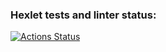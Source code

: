### Hexlet tests and linter status:
[![Actions Status](https://github.com/Jenmaru/frontend-project-12/actions/workflows/hexlet-check.yml/badge.svg)](https://github.com/Jenmaru/frontend-project-12/actions)